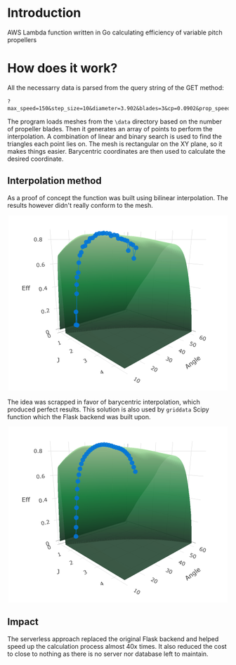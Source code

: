 # Introduction
AWS Lambda function written in Go calculating efficiency of variable pitch propellers

# How does it work?
All the necessarry data is parsed from the query string of the GET method:
```
?max_speed=150&step_size=10&diameter=3.902&blades=3&cp=0.0902&prop_speed=20&power=800&angle=30&ratio=0.4
```

The program loads meshes from the ```\data``` directory based on the number of propeller blades. Then it generates an array of points to perform the interpolation. 
A combination of linear and binary search is used to find the triangles each point lies on. The mesh is rectangular on the XY plane, so it makes things easier. 
Barycentric coordinates are then used to calculate the desired coordinate.

## Interpolation method
As a proof of concept the function was built using bilinear interpolation. The results however didn't really conform to the mesh.

<p align=middle> 
  <img src="https://github.com/adamsmietanka/prop-variable/blob/master/docs/bilinear.png" />
</p>

The idea was scrapped in favor of barycentric interpolation, which produced perfect results. This solution is also used by ```griddata``` Scipy function which the Flask backend was built upon.

<p align=middle> 
  <img src="https://github.com/adamsmietanka/prop-variable/blob/master/docs/barycentric.png" />
</p>

## Impact
The serverless approach replaced the original Flask backend and helped speed up the calculation process almost 40x times.
It also reduced the cost to close to nothing as there is no server nor database left to maintain.
